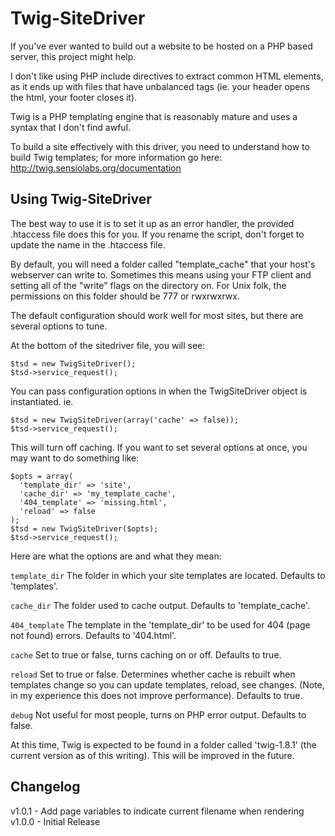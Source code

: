 Twig-SiteDriver
===============

If you've ever wanted to build out a website to be hosted on a PHP based
server, this project might help.

I don't like using PHP include directives to extract common HTML
elements, as it ends up with files that have unbalanced tags (ie. your
header opens the html, your footer closes it).

Twig is a PHP templating engine that is reasonably mature and uses a
syntax that I don't find awful.

To build a site effectively with this driver, you need to understand how
to build Twig templates; for more information go here:
http://twig.sensiolabs.org/documentation

Using Twig-SiteDriver
---------------------

The best way to use it is to set it up as an error handler, the provided
.htaccess file does this for you. If you rename the script, don't forget
to update the name in the .htaccess file.

By default, you will need a folder called "template_cache" that your
host's webserver can write to. Sometimes this means using your FTP
client and setting all of the "write" flags on the directory on. For
Unix folk, the permissions on this folder should be 777 or rwxrwxrwx.

The default configuration should work well for most sites, but there are
several options to tune.

At the bottom of the sitedriver file, you will see:

    $tsd = new TwigSiteDriver();
    $tsd->service_request();

You can pass configuration options in when the TwigSiteDriver object is
instantiated. ie.

    $tsd = new TwigSiteDriver(array('cache' => false));
    $tsd->service_request();

This will turn off caching. If you want to set several options at once,
you may want to do something like:

    $opts = array(
      'template_dir' => 'site',
      'cache_dir' => 'my_template_cache',
      '404_template' => 'missing.html',
      'reload' => false
    );
    $tsd = new TwigSiteDriver($opts);
    $tsd->service_request();

Here are what the options are and what they mean:

`template_dir` The folder in which your site templates are located.
Defaults to 'templates'.

`cache_dir` The folder used to cache output. Defaults to
'template_cache'.

`404_template` The template in the 'template_dir' to be used for 404
(page not found) errors.  Defaults to '404.html'.

`cache` Set to true or false, turns caching on or off. Defaults to true.

`reload` Set to true or false. Determines whether cache is rebuilt when
templates change so you can update templates, reload, see changes.
(Note, in my experience this does not improve performance). Defaults to
true.

`debug` Not useful for most people, turns on PHP error output. Defaults
to false.

At this time, Twig is expected to be found in a folder called
'twig-1.8.1' (the current version as of this writing). This will be
improved in the future.

Changelog
---------

v1.0.1 - Add page variables to indicate current filename when rendering
v1.0.0 - Initial Release
